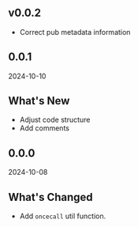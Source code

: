 ## v0.0.2

- Correct pub metadata information

## 0.0.1

2024-10-10

## What's New

- Adjust code structure
- Add comments

## 0.0.0

2024-10-08

## What's Changed

- Add `oncecall` util function.
